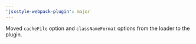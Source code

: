 ```yaml
---
'jsxstyle-webpack-plugin': major
---
```


Moved `cacheFile` option and `classNameFormat` options from the loader to the plugin.
